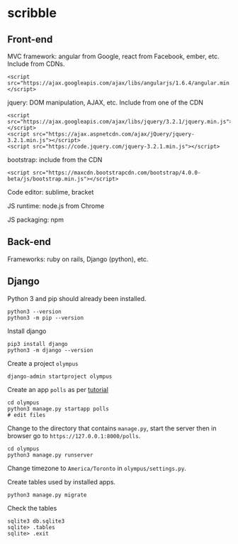# scribble

## Front-end

MVC framework: angular from Google, react from Facebook, ember, etc. Include from CDNs.

    <script src="https://ajax.googleapis.com/ajax/libs/angularjs/1.6.4/angular.min.js"></script>

jquery: DOM manipulation, AJAX, etc. Include from one of the CDN

    <script src="https://ajax.googleapis.com/ajax/libs/jquery/3.2.1/jquery.min.js"></script>
    <script src="https://ajax.aspnetcdn.com/ajax/jQuery/jquery-3.2.1.min.js"></script>
    <script src="https://code.jquery.com/jquery-3.2.1.min.js"></script>

bootstrap: include from the CDN

    <script src="https://maxcdn.bootstrapcdn.com/bootstrap/4.0.0-beta/js/bootstrap.min.js"></script>

Code editor: sublime, bracket

JS runtime: node.js from Chrome

JS packaging: npm

## Back-end

Frameworks: ruby on rails, Django (python), etc.

## Django

Python 3 and pip should already been installed.

    python3 --version
    python3 -m pip --version

Install django

    pip3 install django
    python3 -m django --version

Create a project `olympus`

    django-admin startproject olympus

Create an app `polls` as per [tutorial](https://docs.djangoproject.com/en/1.11/intro/tutorial01)

    cd olympus
    python3 manage.py startapp polls
    # edit files

Change to the directory that contains `manage.py`, start the server then in
browser go to `https://127.0.0.1:8000/polls`.

    cd olympus
    python3 manage.py runserver

Change timezone to `America/Toronto` in `olympus/settings.py`.

Create tables used by installed apps.

    python3 manage.py migrate

Check the tables

    sqlite3 db.sqlite3
    sqlite> .tables
    sqlite> .exit

